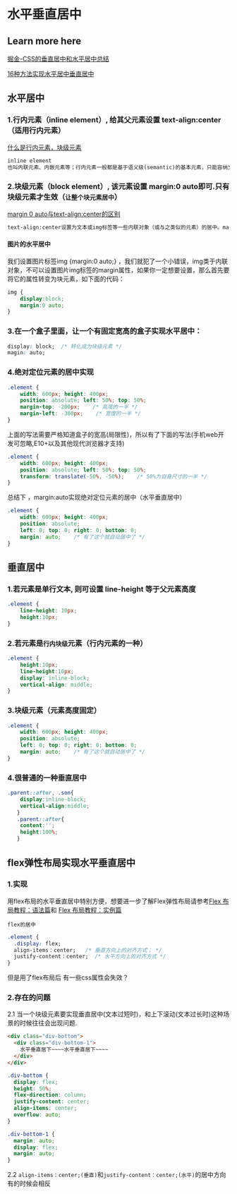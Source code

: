 # 水平垂直居中

## Learn more here

[掘金-CSS的垂直居中和水平居中总结](https://juejin.im/post/582c04032f301e00594327d4)

[16种方法实现水平居中垂直居中](https://juejin.im/post/58f818bbb123db006233ab2a)

## 水平居中

### 1.行内元素（inline element）, 给其父元素设置 text-align:center （适用行内元素）

[什么是行内元素，块级元素](https://www.cnblogs.com/greenal/archive/2013/01/05/2845513.html)

```html
inline element
也叫内联元素、内嵌元素等；行内元素一般都是基于语义级(semantic)的基本元素，只能容纳文本或其他内联元素，常见内联元素 “a”。比如 SPAN 元素，IFRAME元素和元素样式的display : inline的都是行内元素。
```

### 2.块级元素（block element）, 该元素设置 margin:0 auto即可.只有块级元素才生效（`让整个块元素居中`）

[margin 0 auto与text-align:center的区别](http://www.studyofnet.com/news/41.html)

```html
text-align:center设置为文本或img标签等一些内联对象（或与之类似的元素）的居中。margin:0 auto是设置块元素（或与之类似的元素）的居中。
```

#### 图片的水平居中

我们设置图片标签img {margin:0 auto;} ，我们就犯了一个小错误，img类于内联对象，不可以设置图片img标签的margin属性，如果你一定想要设置，那么首先要将它的属性转变为块元素，如下面的代码：

```css
img {
    display:block;
    margin:0 auto;
}
```

### 3.在一个盒子里面，让一个有固定宽高的盒子实现水平居中：

```css
display: block;  /* 转化成为块级元素 */
magin: auto;
```

### 4.绝对定位元素的居中实现

```css
.element {
    width: 600px; height: 400px;
    position: absolute; left: 50%; top: 50%;
    margin-top: -200px;    /* 高度的一半 */
    margin-left: -300px;    /* 宽度的一半 */
}
```

上面的写法需要严格知道盒子的宽高(局限性)，所以有了下面的写法(手机web开发可忽略,E10+以及其他现代浏览器才支持)

```css
.element {
    width: 600px; height: 400px;
    position: absolute; left: 50%; top: 50%;
    transform: translate(-50%, -50%);    /* 50%为自身尺寸的一半 */
}
```

总结下 ，margin:auto实现绝对定位元素的居中（水平垂直居中）

```css
.element {
    width: 600px; height: 400px;
    position: absolute;
    left: 0; top: 0; right: 0; bottom: 0;
    margin: auto;    /* 有了这个就自动居中了 */
}
```

## 垂直居中

### 1.若元素是单行文本, 则可设置 line-height 等于父元素高度

```css
.element {
    line-height: 10px;
    height:10px;
}
```

### 2.若元素是`行内块级`元素（行内元素的一种）

```css
.element {
    height:10px;
    line-height:10px;
    display: inline-block;
    vertical-align: middle;
}
```

### 3.块级元素（元素高度固定）

```css
.element {
    width: 600px; height: 400px;
    position: absolute;
    left: 0; top: 0; right: 0; bottom: 0;
    margin: auto;    /* 有了这个就自动居中了 */
}
```

### 4.很普通的一种垂直居中

```css
.parent::after, .son{
    display:inline-block;
    vertical-align:middle;
   }
   .parent::after{
    content:'';
    height:100%;
   }
```

## flex弹性布局实现水平垂直居中

### 1.实现

用flex布局的水平垂直居中特别方便，想要进一步了解Flex弹性布局请参考[Flex 布局教程：语法篇](http://www.ruanyifeng.com/blog/2015/07/flex-grammar.html)和 [Flex 布局教程：实例篇](http://www.ruanyifeng.com/blog/2015/07/flex-examples.html)

`flex的居中`

```css
.element {
  .display: flex;
  align-items：center;   /* 垂直方向上的对齐方式； */
  justify-content：center;  /* 水平方向上的对齐方式 */
}
```

但是用了flex布局后 有一些css属性会失效？

### 2.存在的问题

2.1 当一个块级元素要实现垂直居中(文本过短时)，和上下滚动(文本过长时)这种场景的时候往往会出现问题.

```html
<div class="div-bottom">
  <div class="div-bottom-1">
    水平垂直居下~~~~水平垂直居下~~~~
  </div>
</div>
```

```css
.div-bottom {
  display: flex;
  height: 50%;
  flex-direction: column;
  justify-content: center;
  align-items: center;
  overflow: auto;
}

.div-bottom-1 {
  margin: auto;
  display: flex;
  margin: auto;
}
```

2.2 `align-items：center;(垂直)`和`justify-content：center;(水平)`的居中方向有的时候会相反
